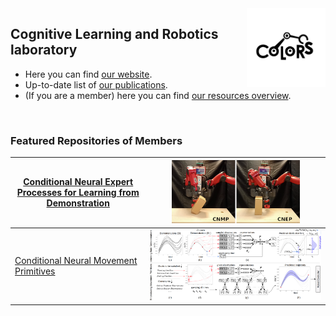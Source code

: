 <img width="25%" align="right" alt="Logo" src="https://github.com/colors-lab/.github/raw/main/LogoColors.svg" />

## Cognitive Learning and Robotics laboratory
- Here you can find [our website](https://colors.cmpe.boun.edu.tr).
- Up-to-date list of [our publications](https://www.cmpe.boun.edu.tr/~emre/publications/).
- (If you are a member) here you can find [our resources overview](https://github.com/colors-lab/Overview/).
<br>

### Featured Repositories of Members

| [Conditional Neural Expert Processes for Learning from Demonstration](https://github.com/yildirimyigit/cnep) | <img width="75%" src="https://github.com/colors-lab/.github/raw/main/img/cnep_comp.png" alt="CNEP" /> |
| ------------------------------------------------------------------------------------------------------- | ---------------------------------------------------------------------------------- |
| [Conditional Neural Movement Primitives](https://github.com/colors-lab/CNMP) | <img src="https://raw.githubusercontent.com/colors-lab/CNMP/master/CNMP.png" alt="CNEP" /> |

